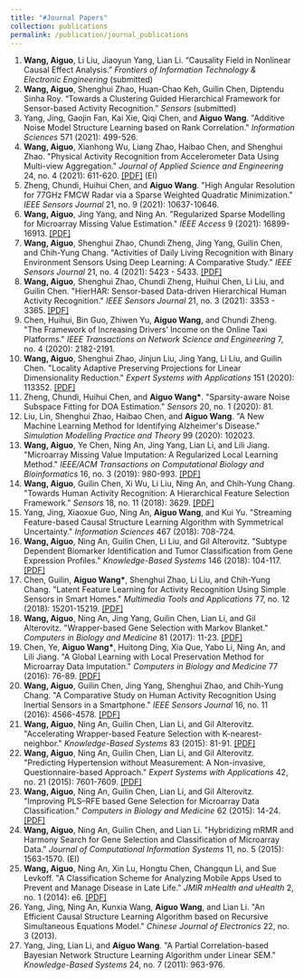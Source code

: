 ```yaml
---
title: "#Journal Papers"
collection: publications
permalink: /publication/journal_publications
---
```


1. <b>Wang, Aiguo</b>, Li Liu, Jiaoyun Yang, Lian Li. “Causality Field in Nonlinear Causal Effect Analysis.” <i>Frontiers of Information Technology & Electronic Engineering</i> (submitted)
2. <b>Wang, Aiguo</b>, Shenghui Zhao, Huan-Chao Keh, Guilin Chen, Diptendu Sinha Roy. “Towards a Clustering Guided Hierarchical Framework for Sensor-based Activity Recognition.” <i>Sensors</i> (submitted)
3. Yang, Jing, Gaojin Fan, Kai Xie, Qiqi Chen, and <b>Aiguo Wang</b>. "Additive Noise Model Structure Learning based on Rank Correlation." <i>Information Sciences</i> 571 (2021): 499-526. 
4. <b>Wang, Aiguo</b>, Xianhong Wu, Liang Zhao, Haibao Chen, and Shenghui Zhao. "Physical Activity Recognition from Accelerometer Data Using Multi-view Aggregation." <i>Journal of Applied Science and Engineering</i> 24, no. 4 (2021): 611-620. [[PDF]](http://ag-wang.github.io/files/mv_har_2021-jase.pdf) (EI)
5. Zheng, Chundi, Huihui Chen, and <b>Aiguo Wang</b>. "High Angular Resolution for 77GHz FMCW Radar via a Sparse Weighted Quadratic Minimization." <i>IEEE Sensors Journal</i> 21, no. 9 (2021): 10637-10646. 
6. <b>Wang, Aiguo</b>, Jing Yang, and Ning An. "Regularized Sparse Modelling for Microarray Missing Value Estimation." <i>IEEE Access</i> 9 (2021): 16899-16913. [[PDF]](http://ag-wang.github.io/files/regularized_sparse_imputation_2021-ieeeaccess.pdf) 
7. <b>Wang, Aiguo</b>, Shenghui Zhao, Chundi Zheng, Jing Yang, Guilin Chen, and Chih-Yung Chang. "Activities of Daily Living Recognition with Binary Environment Sensors Using Deep Learning: A Comparative Study." <i>IEEE Sensors Journal</i> 21, no. 4 (2021): 5423 - 5433. [[PDF]](http://ag-wang.github.io/files/adl_dl_2021-ieeesensors.pdf) 
8. <b>Wang, Aiguo</b>, Shenghui Zhao, Chundi Zheng, Huihui Chen, Li Liu, and Guilin Chen. "HierHAR: Sensor-based Data-driven Hierarchical Human Activity Recognition." <i>IEEE Sensors Journal</i> 21, no. 3 (2021): 3353 - 3365. [[PDF]](http://ag-wang.github.io/files/hierhar_2021-ieeesensors.pdf) 
9. Chen, Huihui, Bin Guo, Zhiwen Yu, <b>Aiguo Wang</b>, and Chundi Zheng. "The Framework of Increasing Drivers’ Income on the Online Taxi Platforms." <i>IEEE Transactions on Network Science and Engineering</i> 7, no. 4 (2020): 2182-2191. 
10. <b>Wang, Aiguo</b>, Shenghui Zhao, Jinjun Liu, Jing Yang, Li Liu, and Guilin Chen. "Locality Adaptive Preserving Projections for Linear Dimensionality Reduction." <i>Expert Systems with Applications</i> 151 (2020): 113352. [[PDF]](http://ag-wang.github.io/files/lapp_dr_2020-eswa.pdf) 
11. Zheng, Chundi, Huihui Chen, and <b>Aiguo Wang*</b>. "Sparsity-aware Noise Subspace Fitting for DOA Estimation." <i>Sensors</i> 20, no. 1 (2020): 81. 
12. Liu, Lin, Shenghui Zhao, Haibao Chen, and <b>Aiguo Wang</b>. "A New Machine Learning Method for Identifying Alzheimer's Disease." <i>Simulation Modelling Practice and Theory</i>  99 (2020): 102023. 
13. <b>Wang, Aiguo</b>, Ye Chen, Ning An, Jing Yang, Lian Li, and Lili Jiang. "Microarray Missing Value Imputation: A Regularized Local Learning Method." <i>IEEE/ACM Transactions on Computational Biology and Bioinformatics</i> 16, no. 3 (2019): 980-993. [[PDF]](http://ag-wang.github.io/files/rlls_2019-tcbb.pdf) 
14. <b>Wang, Aiguo</b>, Guilin Chen, Xi Wu, Li Liu, Ning An, and Chih-Yung Chang. "Towards Human Activity Recognition: A Hierarchical Feature Selection Framework." <i>Sensors</i> 18, no. 11 (2018): 3629. [[PDF]](http://ag-wang.github.io/files/hierarchical_har_2018-sensors.pdf) 
15. Yang, Jing, Xiaoxue Guo, Ning An, <b>Aiguo Wang</b>, and Kui Yu. "Streaming Feature-based Causal Structure Learning Algorithm with Symmetrical Uncertainty." <i>Information Sciences</i> 467 (2018): 708-724. 
16. <b>Wang, Aiguo</b>, Ning An, Guilin Chen, Li Liu, and Gil Alterovitz. "Subtype Dependent Biomarker Identification and Tumor Classification from Gene Expression Profiles." <i>Knowledge-Based Systems</i> 146 (2018): 104-117. [[PDF]](http://ag-wang.github.io/files/subtype_dependent_classification_2018-kbs.pdf) 
17. Chen, Guilin, <b>Aiguo Wang*</b>, Shenghui Zhao, Li Liu, and Chih-Yung Chang. "Latent Feature Learning for Activity Recognition Using Simple Sensors in Smart Homes." <i>Multimedia Tools and Applications</i> 77, no. 12 (2018): 15201-15219. [[PDF]](http://ag-wang.github.io/files/feature_learning_smart_home_mtap-2018.pdf) 
18. <b>Wang, Aiguo</b>, Ning An, Jing Yang, Guilin Chen, Lian Li, and Gil Alterovitz. "Wrapper-based Gene Selection with Markov Blanket." <i>Computers in Biology and Medicine</i> 81 (2017): 11-23. [[PDF]](http://ag-wang.github.io/files/wrapper_MB_2017-cbm.pdf) 
19. Chen, Ye, <b>Aiguo Wang*</b>, Huitong Ding, Xia Que, Yabo Li, Ning An, and Lili Jiang. "A Global Learning with Local Preservation Method for Microarray Data Imputation." <i>Computers in Biology and Medicine</i> 77 (2016): 76-89. [[PDF]](http://ag-wang.github.io/files/gl2p_2017-cbm.pdf) 
20. <b>Wang, Aiguo</b>, Guilin Chen, Jing Yang, Shenghui Zhao, and Chih-Yung Chang. "A Comparative Study on Human Activity Recognition Using Inertial Sensors in a Smartphone." <i>IEEE Sensors Journal</i> 16, no. 11 (2016): 4566-4578. [[PDF]](http://ag-wang.github.io/files/har_using_inertial_sensors_2016-sensors.pdf) 
21. <b>Wang, Aiguo</b>, Ning An, Guilin Chen, Lian Li, and Gil Alterovitz. "Accelerating Wrapper-based Feature Selection with K-nearest-neighbor." <i>Knowledge-Based Systems</i> 83 (2015): 81-91. [[PDF]](http://ag-wang.github.io/files/accelerating_knn_2015-kbs.pdf) 
22. <b>Wang, Aiguo</b>, Ning An, Guilin Chen, Lian Li, and Gil Alterovitz. "Predicting Hypertension without Measurement: A Non-invasive, Questionnaire-based Approach." <i>Expert Systems with Applications</i> 42, no. 21 (2015): 7601-7609. [[PDF]](http://ag-wang.github.io/files/predict_hypertension_2015-eswa.pdf) 
23. <b>Wang, Aiguo</b>, Ning An, Guilin Chen, Lian Li, and Gil Alterovitz. "Improving PLS–RFE based Gene Selection for Microarray Data Classification." <i>Computers in Biology and Medicine</i> 62 (2015): 14-24. [[PDF]](http://ag-wang.github.io/files/improving_plsref_2015-cbm.pdf) 
24. <b>Wang, Aiguo</b>, Ning An, Guilin Chen, and Lian Li. "Hybridizing mRMR and Harmony Search for Gene Selection and Classification of Microarray Data." <i>Journal of Computational Information Systems</i> 11, no. 5 (2015): 1563-1570. (EI)
25. <b>Wang, Aiguo</b>, Ning An, Xin Lu, Hongtu Chen, Changqun Li, and Sue Levkoff. "A Classification Scheme for Analyzing Mobile Apps Used to Prevent and Manage Disease in Late Life." <i>JMIR mHealth and uHealth</i> 2, no. 1 (2014): e6. [[PDF]](http://ag-wang.github.io/files/classification_mobileapps_2014-jmir.pdf) 
26. Yang, Jing, Ning An, Kunxia Wang, <b>Aiguo Wang</b>, and Lian Li. "An Efficient Causal Structure Learning Algorithm based on Recursive Simultaneous Equations Model." <i>Chinese Journal of Electronics</i> 22, no. 3 (2013). 
27. Yang, Jing, Lian Li, and <b>Aiguo Wang</b>. "A Partial Correlation-based Bayesian Network Structure Learning Algorithm under Linear SEM." <i>Knowledge-Based Systems</i> 24, no. 7 (2011): 963-976. 
